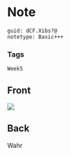 # Note
```
guid: dCF.Xibs?@
notetype: Basic+++
```

### Tags
```
Week5
```

## Front
<img src="paste-b4ee8e266f0f7c90ba2afcc684043f8f8e53f66d.jpg">

## Back
Wahr
